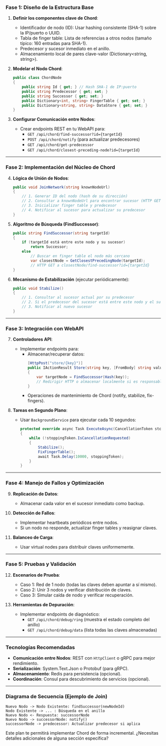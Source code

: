 ### **Fase 1: Diseño de la Estructura Base**
1. **Definir los componentes clave de Chord**:
   - Identificador de nodo (ID): Usar hashing consistente (SHA-1) sobre la IP/puerto o UUID.
   - Tabla de finger table: Lista de referencias a otros nodos (tamaño típico: 160 entradas para SHA-1).
   - Predecesor y sucesor inmediato en el anillo.
   - Almacenamiento local de pares clave-valor (Dictionary<string, string>).

2. **Modelar el Nodo Chord**:
   ```csharp
   public class ChordNode
   {
       public string Id { get; } // Hash SHA-1 de IP:puerto
       public string Predecessor { get; set; }
       public string Successor { get; set; }
       public Dictionary<int, string> FingerTable { get; set; }
       public Dictionary<string, string> DataStore { get; set; }
   }
   ```

3. **Configurar Comunicación entre Nodos**:
   - Crear endpoints REST en tu WebAPI para:
     - `GET /api/chord/find-successor?id={targetId}`
     - `POST /api/chord/notify` (para actualizar predecesores)
     - `GET /api/chord/get-predecessor`
     - `GET /api/chord/closest-preceding-node?id={targetId}`

---

### **Fase 2: Implementación del Núcleo de Chord**
4. **Lógica de Unión de Nodos**:
   ```csharp
   public void JoinNetwork(string knownNodeUrl)
   {
       // 1. Generar ID del nodo (hash de su dirección)
       // 2. Consultar a knownNodeUrl para encontrar sucesor (HTTP GET a /find-successor)
       // 3. Inicializar finger table y predecesor
       // 4. Notificar al sucesor para actualizar su predecesor
   }
   ```

5. **Algoritmo de Búsqueda (FindSuccessor)**:
   ```csharp
   public string FindSuccessor(string targetId)
   {
       if (targetId está entre este nodo y su sucesor)
           return Successor;
       else
           // Buscar en finger table el nodo más cercano
           var closestNode = GetClosestPrecedingNode(targetId);
           // HTTP GET a closestNode/find-successor?id={targetId}
   }
   ```

6. **Mecanismo de Estabilización** (ejecutar periódicamente):
   ```csharp
   public void Stabilize()
   {
       // 1. Consultar al sucesor actual por su predecesor
       // 2. Si el predecesor del sucesor está entre este nodo y el sucesor, actualizar sucesor
       // 3. Notificar al nuevo sucesor
   }
   ```

---

### **Fase 3: Integración con WebAPI**
7. **Controladores API**:
   - Implementar endpoints para:
     - Almacenar/recuperar datos:
       ```csharp
       [HttpPost("store/{key}")]
       public IActionResult Store(string key, [FromBody] string value)
       {
           var targetNode = FindSuccessor(Hash(key));
           // Redirigir HTTP o almacenar localmente si es responsable
       }
       ```
     - Operaciones de mantenimiento de Chord (notify, stabilize, fix-fingers).

8. **Tareas en Segundo Plano**:
   - Usar `BackgroundService` para ejecutar cada 10 segundos:
     ```csharp
     protected override async Task ExecuteAsync(CancellationToken stoppingToken)
     {
         while (!stoppingToken.IsCancellationRequested)
         {
             Stabilize();
             FixFingerTable();
             await Task.Delay(10000, stoppingToken);
         }
     }
     ```

---

### **Fase 4: Manejo de Fallos y Optimización**
9. **Replicación de Datos**:
   - Almacenar cada valor en el sucesor inmediato como backup.
   
10. **Detección de Fallos**:
    - Implementar heartbeats periódicos entre nodos.
    - Si un nodo no responde, actualizar finger tables y reasignar claves.

11. **Balanceo de Carga**:
    - Usar virtual nodes para distribuir claves uniformemente.

---

### **Fase 5: Pruebas y Validación**
12. **Escenarios de Prueba**:
    - Caso 1: Red de 1 nodo (todas las claves deben apuntar a sí mismo).
    - Caso 2: Unir 3 nodos y verificar distribución de claves.
    - Caso 3: Simular caída de nodo y verificar recuperación.

13. **Herramientas de Depuración**:
    - Implementar endpoints de diagnóstico:
      - `GET /api/chord/debug/ring` (muestra el estado completo del anillo)
      - `GET /api/chord/debug/data` (lista todas las claves almacenadas)

---

### **Tecnologías Recomendadas**
- **Comunicación entre Nodos**: REST con `HttpClient` o gRPC para mejor rendimiento.
- **Serialización**: System.Text.Json o Protobuf (para gRPC).
- **Almacenamiento**: Redis para persistencia (opcional).
- **Coordinación**: Consul para descubrimiento de servicios (opcional).

---

### **Diagrama de Secuencia (Ejemplo de Join)**
```plaintext
Nuevo Nodo -> Nodo Existente: findSuccessor(newNodeId)
Nodo Existente -> ... : Búsqueda en el anillo
Nuevo Nodo <- Respuesta: successorNode
Nuevo Nodo -> successorNode: notify()
successorNode -> predecessor: Actualizar predecesor si aplica
```

Este plan te permitirá implementar Chord de forma incremental. ¿Necesitas detalles adicionales de alguna sección específica?